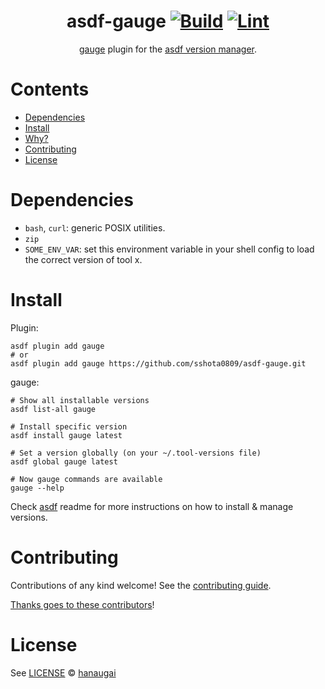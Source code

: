 <div align="center">

# asdf-gauge [![Build](https://github.com/hanaugai/asdf-gauge/actions/workflows/build.yml/badge.svg)](https://github.com/hanaugai/asdf-gauge/actions/workflows/build.yml) [![Lint](https://github.com/hanaugai/asdf-gauge/actions/workflows/lint.yml/badge.svg)](https://github.com/hanaugai/asdf-gauge/actions/workflows/lint.yml)


[gauge](https://docs.gauge.org/) plugin for the [asdf version manager](https://asdf-vm.com).

</div>

# Contents

- [Dependencies](#dependencies)
- [Install](#install)
- [Why?](#why)
- [Contributing](#contributing)
- [License](#license)

# Dependencies

- `bash`, `curl`: generic POSIX utilities.
- `zip`
- `SOME_ENV_VAR`: set this environment variable in your shell config to load the correct version of tool x.

# Install

Plugin:

```shell
asdf plugin add gauge
# or
asdf plugin add gauge https://github.com/sshota0809/asdf-gauge.git
```

gauge:

```shell
# Show all installable versions
asdf list-all gauge

# Install specific version
asdf install gauge latest

# Set a version globally (on your ~/.tool-versions file)
asdf global gauge latest

# Now gauge commands are available
gauge --help
```

Check [asdf](https://github.com/asdf-vm/asdf) readme for more instructions on how to
install & manage versions.

# Contributing

Contributions of any kind welcome! See the [contributing guide](contributing.md).

[Thanks goes to these contributors](https://github.com/hanaugai/asdf-gauge/graphs/contributors)!

# License

See [LICENSE](LICENSE) © [hanaugai](https://github.com/hanaugai/)
